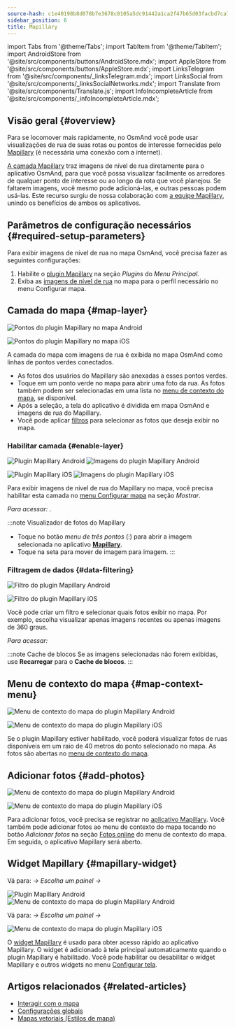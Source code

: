```yaml
---
source-hash: c1e40198b8d078b7e3678c0105a5dc91442a1ca2f47b65d03facbd7ca77df64a
sidebar_position: 6
title: Mapillary
---
```

import Tabs from '@theme/Tabs';
import TabItem from '@theme/TabItem';
import AndroidStore from '@site/src/components/buttons/AndroidStore.mdx';
import AppleStore from '@site/src/components/buttons/AppleStore.mdx';
import LinksTelegram from '@site/src/components/_linksTelegram.mdx';
import LinksSocial from '@site/src/components/_linksSocialNetworks.mdx';
import Translate from '@site/src/components/Translate.js';
import InfoIncompleteArticle from '@site/src/components/_infoIncompleteArticle.mdx';



## Visão geral {#overview}

Para se locomover mais rapidamente, no OsmAnd você pode usar visualizações de rua de suas rotas ou pontos de interesse fornecidas pelo [Mapillary](https://www.mapillary.com/) (é necessária uma conexão com a internet).

[A camada Mapillary](https://www.mapillary.com/) traz imagens de nível de rua diretamente para o aplicativo OsmAnd, para que você possa visualizar facilmente os arredores de qualquer ponto de interesse ou ao longo da rota que você planejou. Se faltarem imagens, você mesmo pode adicioná-las, e outras pessoas podem usá-las. Este recurso surgiu de nossa colaboração com [a equipe Mapillary](https://www.mapillary.com/about), unindo os benefícios de ambos os aplicativos.


## Parâmetros de configuração necessários {#required-setup-parameters}

Para exibir imagens de nível de rua no mapa OsmAnd, você precisa fazer as seguintes configurações:

1. Habilite o [plugin Mapillary](../plugins/#enable--disable) na seção *Plugins* do *Menu Principal*.
2. Exiba as [imagens de nível de rua](#enable-layer) no mapa para o perfil necessário no menu Configurar mapa.


## Camada do mapa {#map-layer}

<Tabs groupId="operating-systems" queryString="current-os">

<TabItem value="android" label="Android">

![Pontos do plugin Mapillary no mapa Android](@site/static/img/plugins/mapillary/mapillary_plugin_points_android.png)

</TabItem>

<TabItem value="ios" label="iOS">

![Pontos do plugin Mapillary no mapa iOS](@site/static/img/plugins/mapillary/mapillary_plugin_points_ios.png)

</TabItem>

</Tabs>

A camada do mapa com imagens de rua é exibida no mapa OsmAnd como linhas de pontos verdes conectados.

- As fotos dos usuários do Mapillary são anexadas a esses pontos verdes.
- Toque em um ponto verde no mapa para abrir uma foto da rua. As fotos também podem ser selecionadas em uma lista no [menu de contexto do mapa](#map-context-menu), se disponível.
- Após a seleção, a tela do aplicativo é dividida em mapa OsmAnd e imagens de rua do Mapillary.
- Você pode aplicar [filtros](#data-filtering) para selecionar as fotos que deseja exibir no mapa.


### Habilitar camada {#enable-layer}

<Tabs groupId="operating-systems" queryString="current-os">

<TabItem value="android" label="Android">

![Plugin Mapillary Android](@site/static/img/plugins/mapillary/mapilary_enable_layer_1_andr.png) ![Imagens do plugin Mapillary Android](@site/static/img/plugins/mapillary/mapilary_enable_layer_2_andr.png)

</TabItem>

<TabItem value="ios" label="iOS">

![Plugin Mapillary iOS](@site/static/img/plugins/mapillary/Mapilary_street_level_imagery_ios.png) ![Imagens do plugin Mapillary iOS](@site/static/img/plugins/mapillary/mapillary_plugin_images_ios.png)

</TabItem>

</Tabs>

Para exibir imagens de nível de rua do Mapillary no mapa, você precisa habilitar esta camada no [menu Configurar mapa](../map/configure-map-menu.md) na seção *Mostrar*.

*Para acessar: <Translate ids="shared_string_menu,configure_map,street_level_imagery"/>*.

:::note Visualizador de fotos do Mapillary

- Toque no botão *menu de três pontos* (&#8285;) para abrir a imagem selecionada no aplicativo [**Mapillary**](https://www.mapillary.com/mobile-apps).
- Toque na seta para mover de imagem para imagem.
:::


### Filtragem de dados {#data-filtering}

<Tabs groupId="operating-systems" queryString="current-os">

<TabItem value="android" label="Android">

![Filtro do plugin Mapillary Android](@site/static/img/plugins/mapillary/mapillary_config_map_filter_andr.png)

</TabItem>

<TabItem value="ios" label="iOS">

![Filtro do plugin Mapillary iOS](@site/static/img/plugins/mapillary/mapillary_plugin_filter_ios.png)

</TabItem>

</Tabs>

Você pode criar um filtro e selecionar quais fotos exibir no mapa. Por exemplo, escolha visualizar apenas imagens recentes ou apenas imagens de 360 graus.

*Para acessar: <Translate ids="shared_string_menu,configure_map,street_level_imagery"/>*

:::note Cache de blocos
Se as imagens selecionadas não forem exibidas, use **Recarregar** para o **Cache de blocos**.
:::


## Menu de contexto do mapa {#map-context-menu}

<Tabs groupId="operating-systems" queryString="current-os">

<TabItem value="android" label="Android">

![Menu de contexto do mapa do plugin Mapillary Android](@site/static/img/plugins/mapillary/mapillary_plugin_context_menu_android.png)

</TabItem>

<TabItem value="ios" label="iOS">

![Menu de contexto do mapa do plugin Mapillary iOS](@site/static/img/plugins/mapillary/mapillary_plugin_context_menu_ios.png)

</TabItem>

</Tabs>

Se o plugin Mapillary estiver habilitado, você poderá visualizar fotos de ruas disponíveis em um raio de 40 metros do ponto selecionado no mapa. As fotos são abertas no [menu de contexto do mapa](../map/map-context-menu.md#online-photos).


## Adicionar fotos {#add-photos}

<Tabs groupId="operating-systems" queryString="current-os">

<TabItem value="android" label="Android">

![Menu de contexto do mapa do plugin Mapillary Android](@site/static/img/plugins/mapillary/mapillary_add_photos_andr.png)

</TabItem>

<TabItem value="ios" label="iOS">

![Menu de contexto do mapa do plugin Mapillary iOS](@site/static/img/plugins/mapillary/mapillary_add_photos_ios.png)

</TabItem>

</Tabs>

Para adicionar fotos, você precisa se registrar no [aplicativo Mapillary](https://www.mapillary.com/mobile-apps). Você também pode adicionar fotos ao menu de contexto do mapa tocando no botão *Adicionar fotos* na seção [Fotos online](../map/map-context-menu.md#online-photos) do menu de contexto do mapa. Em seguida, o aplicativo Mapillary será aberto.


## Widget Mapillary {#mapillary-widget}

<Tabs groupId="operating-systems" queryString="current-os">

<TabItem value="android" label="Android">

Vá para: *<Translate android="true" ids="shared_string_menu,map_widget_config,shared_string_widgets"/> → Escolha um painel → <Translate android="true" ids="mapillary"/>*

![Plugin Mapillary Android](@site/static/img/plugins/mapillary/mapillary_widget_1_andr.png) ![Menu de contexto do mapa do plugin Mapillary Android](@site/static/img/plugins/mapillary/mapillary_widget_2_andr.png)

</TabItem>

<TabItem value="ios" label="iOS">

Vá para: *<Translate ios="true" ids="shared_string_menu,layer_map_appearance,shared_string_widgets"/> → Escolha um painel → <Translate ios="true" ids="mapillary"/>*

![Menu de contexto do mapa do plugin Mapillary iOS](@site/static/img/plugins/mapillary/mapillary_app_activation_ios.png)

</TabItem>

</Tabs>

O [widget Mapillary](../widgets/info-widgets.md#mapillary-widget) é usado para obter acesso rápido ao aplicativo Mapillary. O widget é adicionado à tela principal automaticamente quando o plugin Mapillary é habilitado. Você pode habilitar ou desabilitar o widget Mapillary e outros widgets no menu [Configurar tela](../widgets/configure-screen.md).


## Artigos relacionados {#related-articles}

- [Interagir com o mapa](../../user/map/interact-with-map.md)
- [Configurações globais](../../user/personal/global-settings.md)
- [Mapas vetoriais (Estilos de mapa)](../../user/map/vector-maps.md)